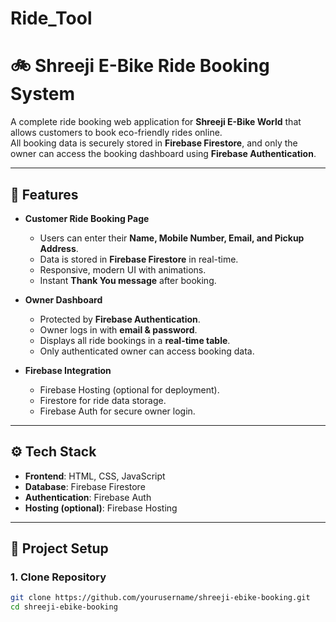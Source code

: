 # Ride_Tool
# 🚲 Shreeji E-Bike Ride Booking System

A complete ride booking web application for **Shreeji E-Bike World** that allows customers to book eco-friendly rides online.  
All booking data is securely stored in **Firebase Firestore**, and only the owner can access the booking dashboard using **Firebase Authentication**.

---

## 📌 Features
- **Customer Ride Booking Page**
  - Users can enter their **Name, Mobile Number, Email, and Pickup Address**.
  - Data is stored in **Firebase Firestore** in real-time.
  - Responsive, modern UI with animations.
  - Instant **Thank You message** after booking.

- **Owner Dashboard**
  - Protected by **Firebase Authentication**.
  - Owner logs in with **email & password**.
  - Displays all ride bookings in a **real-time table**.
  - Only authenticated owner can access booking data.

- **Firebase Integration**
  - Firebase Hosting (optional for deployment).
  - Firestore for ride data storage.
  - Firebase Auth for secure owner login.

---

## ⚙️ Tech Stack
- **Frontend**: HTML, CSS, JavaScript  
- **Database**: Firebase Firestore  
- **Authentication**: Firebase Auth  
- **Hosting (optional)**: Firebase Hosting  

---

## 🚀 Project Setup

### 1. Clone Repository
```bash
git clone https://github.com/yourusername/shreeji-ebike-booking.git
cd shreeji-ebike-booking
